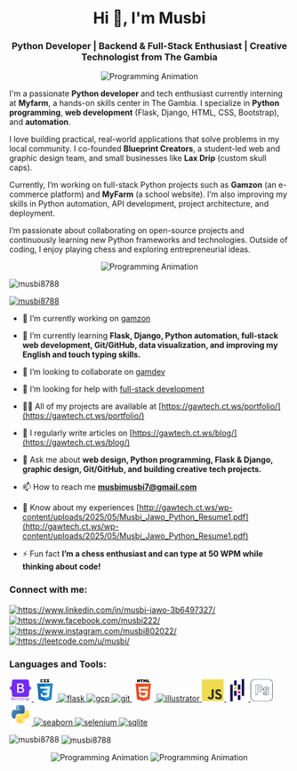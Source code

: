 <h1 align="center">Hi 👋, I'm Musbi</h1>
<h3 align="center">Python Developer | Backend & Full-Stack Enthusiast | Creative Technologist from The Gambia</h3>

<p align="center">
  <img src="https://media.giphy.com/media/v1.Y2lkPWVjZjA1ZTQ3Z3FsaWc3dHYzM3hlcGlyenBidDNzZ3o1cWN1YnRydjZnY2VkeDY0ciZlcD12MV9naWZzX3NlYXJjaCZjdD1n/h408T6Y5GfmXBKW62l/giphy.gif" alt="Programming Animation" width="200"/>
  
  
</p>

<p align="left">
I'm a passionate <strong>Python developer</strong> and tech enthusiast currently interning at <strong>Myfarm</strong>, a hands-on skills center in The Gambia. I specialize in <strong>Python programming</strong>, <strong>web development</strong> (Flask, Django, HTML, CSS, Bootstrap), and <strong>automation</strong>.
</p>

<p align="left">
I love building practical, real-world applications that solve problems in my local community. I co-founded <strong>Blueprint Creators</strong>, a student-led web and graphic design team, and small businesses like <strong>Lax Drip</strong> (custom skull caps).
</p>

<p align="left">
Currently, I’m working on full-stack Python projects such as <strong>Gamzon</strong> (an e-commerce platform) and <strong>MyFarm</strong> (a school website). I’m also improving my skills in Python automation, API development, project architecture, and deployment.
</p>

<p align="left">
I’m passionate about collaborating on open-source projects and continuously learning new Python frameworks and technologies. Outside of coding, I enjoy playing chess and exploring entrepreneurial ideas.
</p>

<p align="center">
  <img src="https://media.giphy.com/media/v1.Y2lkPTc5MGI3NjExcjZ4cGZ1M2J4bHQ0YmpzbDlhMjFsNDZ2ZW1mYTh3M2VlOHZ3eWR2ZyZlcD12MV9naWZzX3NlYXJjaCZjdD1n/TFPdmm3rdzeZ0kP3zG/giphy.gif" alt="Programming Animation" width="400"/>
</p>



<p align="left"> <img src="https://komarev.com/ghpvc/?username=musbi8788&label=Profile%20views&color=0e75b6&style=flat" alt="musbi8788" /> </p>

<p align="left"> <a href="https://github.com/ryo-ma/github-profile-trophy"><img src="https://github-profile-trophy.vercel.app/?username=musbi8788" alt="musbi8788" /></a> </p>

- 🔭 I’m currently working on [gamzon](https://github.com/Musbi8788/gamzon.git)

- 🌱 I’m currently learning **Flask, Django, Python automation, full-stack web development, Git/GitHub, data visualization, and improving my English and touch typing skills.**

- 👯 I’m looking to collaborate on [gamdev](https://github.com/Musbi8788/gamdev.git)

- 🤝 I’m looking for help with [full-stack development](https://www.freecodecamp.org/learn/full-stack-developer/)

- 👨‍💻 All of my projects are available at [https://gawtech.ct.ws/portfolio/](https://gawtech.ct.ws/portfolio/)

- 📝 I regularly write articles on [https://gawtech.ct.ws/blog/](https://gawtech.ct.ws/blog/)

- 💬 Ask me about **web design, Python programming, Flask & Django, graphic design, Git/GitHub, and building creative tech projects.**

- 📫 How to reach me **musbimusbi7@gmail.com**

- 📄 Know about my experiences [http://gawtech.ct.ws/wp-content/uploads/2025/05/Musbi_Jawo_Python_Resume1.pdf](http://gawtech.ct.ws/wp-content/uploads/2025/05/Musbi_Jawo_Python_Resume1.pdf)

- ⚡ Fun fact **I’m a chess enthusiast and can type at 50 WPM while thinking about code!**

<h3 align="left">Connect with me:</h3>
<p align="left">
<a href="https://linkedin.com/in/https://www.linkedin.com/in/musbi-jawo-3b6497327/" target="blank"><img align="center" src="https://raw.githubusercontent.com/rahuldkjain/github-profile-readme-generator/master/src/images/icons/Social/linked-in-alt.svg" alt="https://www.linkedin.com/in/musbi-jawo-3b6497327/" height="30" width="40" /></a>
<a href="https://fb.com/https://www.facebook.com/musbi222/" target="blank"><img align="center" src="https://raw.githubusercontent.com/rahuldkjain/github-profile-readme-generator/master/src/images/icons/Social/facebook.svg" alt="https://www.facebook.com/musbi222/" height="30" width="40" /></a>
<a href="https://instagram.com/https://www.instagram.com/musbi802022/" target="blank"><img align="center" src="https://raw.githubusercontent.com/rahuldkjain/github-profile-readme-generator/master/src/images/icons/Social/instagram.svg" alt="https://www.instagram.com/musbi802022/" height="30" width="40" /></a>
<a href="https://www.leetcode.com/https://leetcode.com/u/musbi/" target="blank"><img align="center" src="https://raw.githubusercontent.com/rahuldkjain/github-profile-readme-generator/master/src/images/icons/Social/leet-code.svg" alt="https://leetcode.com/u/musbi/" height="30" width="40" /></a>
</p>

<h3 align="left">Languages and Tools:</h3>
<p align="left"> <a href="https://getbootstrap.com" target="_blank" rel="noreferrer"> <img src="https://raw.githubusercontent.com/devicons/devicon/master/icons/bootstrap/bootstrap-plain-wordmark.svg" alt="bootstrap" width="40" height="40"/> </a> <a href="https://www.w3schools.com/css/" target="_blank" rel="noreferrer"> <img src="https://raw.githubusercontent.com/devicons/devicon/master/icons/css3/css3-original-wordmark.svg" alt="css3" width="40" height="40"/> </a> <a href="https://flask.palletsprojects.com/" target="_blank" rel="noreferrer"> <img src="https://www.vectorlogo.zone/logos/palletsprojects_flask/palletsprojects_flask-ar21.svg" alt="flask" width="40" height="40"/> </a> <a href="https://cloud.google.com" target="_blank" rel="noreferrer"> <img src="https://www.vectorlogo.zone/logos/google_cloud/google_cloud-icon.svg" alt="gcp" width="40" height="40"/> </a> <a href="https://git-scm.com/" target="_blank" rel="noreferrer"> <img src="https://www.vectorlogo.zone/logos/git-scm/git-scm-icon.svg" alt="git" width="40" height="40"/> </a> <a href="https://www.w3.org/html/" target="_blank" rel="noreferrer"> <img src="https://raw.githubusercontent.com/devicons/devicon/master/icons/html5/html5-original-wordmark.svg" alt="html5" width="40" height="40"/> </a> <a href="https://www.adobe.com/in/products/illustrator.html" target="_blank" rel="noreferrer"> <img src="https://www.vectorlogo.zone/logos/adobe_illustrator/adobe_illustrator-icon.svg" alt="illustrator" width="40" height="40"/> </a> <a href="https://developer.mozilla.org/en-US/docs/Web/JavaScript" target="_blank" rel="noreferrer"> <img src="https://raw.githubusercontent.com/devicons/devicon/master/icons/javascript/javascript-original.svg" alt="javascript" width="40" height="40"/> </a> <a href="https://pandas.pydata.org/" target="_blank" rel="noreferrer"> <img src="https://raw.githubusercontent.com/devicons/devicon/2ae2a900d2f041da66e950e4d48052658d850630/icons/pandas/pandas-original.svg" alt="pandas" width="40" height="40"/> </a> <a href="https://www.photoshop.com/en" target="_blank" rel="noreferrer"> <img src="https://raw.githubusercontent.com/devicons/devicon/master/icons/photoshop/photoshop-line.svg" alt="photoshop" width="40" height="40"/> </a> <a href="https://www.python.org" target="_blank" rel="noreferrer"> <img src="https://raw.githubusercontent.com/devicons/devicon/master/icons/python/python-original.svg" alt="python" width="40" height="40"/> </a> <a href="https://seaborn.pydata.org/" target="_blank" rel="noreferrer"> <img src="https://seaborn.pydata.org/_images/logo-mark-lightbg.svg" alt="seaborn" width="40" height="40"/> </a> <a href="https://www.selenium.dev" target="_blank" rel="noreferrer"> <img src="https://raw.githubusercontent.com/detain/svg-logos/780f25886640cef088af994181646db2f6b1a3f8/svg/selenium-logo.svg" alt="selenium" width="40" height="40"/> </a> <a href="https://www.sqlite.org/" target="_blank" rel="noreferrer"> <img src="https://www.vectorlogo.zone/logos/sqlite/sqlite-icon.svg" alt="sqlite" width="40" height="40"/> </a> </p>

<p><img align="left" src="https://github-readme-stats.vercel.app/api/top-langs?username=musbi8788&show_icons=true&locale=en&layout=compact" alt="musbi8788" /></p>

<p>&nbsp;<img align="center" src="https://github-readme-stats.vercel.app/api?username=musbi8788&show_icons=true&locale=en" alt="musbi8788" /></p>


<p align="center">
  <img src="https://media.giphy.com/media/v1.Y2lkPWVjZjA1ZTQ3em9kNnBvOXpkc2xodWV1N3pid2x6cHJ2c2xlY2o2MzZqZzd0cG90cCZlcD12MV9naWZzX3NlYXJjaCZjdD1n/l2R0flMBPtMGU0wbm/giphy.gif" alt="Programming Animation" width="400"/>
  <img src="https://media.giphy.com/media/v1.Y2lkPWVjZjA1ZTQ3em9kNnBvOXpkc2xodWV1N3pid2x6cHJ2c2xlY2o2MzZqZzd0cG90cCZlcD12MV9naWZzX3NlYXJjaCZjdD1n/l3JDLY0bJA5N6TLqM/giphy.gif" alt="Programming Animation" width="400"/>
</p>

